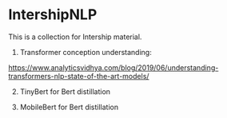 # IntershipNLP
This is a collection for Intership material.

1. Transformer conception understanding:

https://www.analyticsvidhya.com/blog/2019/06/understanding-transformers-nlp-state-of-the-art-models/

2. TinyBert for Bert distillation

3. MobileBert for Bert distillation
